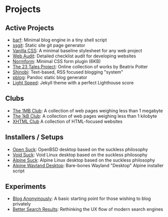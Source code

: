 # Projects

## Active Projects
* [barf](https://barf.bt.ht): Minimal blog engine in a tiny shell script
* [ssgit](https://ssgit.bt.ht): Static site git page generator
* [Vanilla CSS](https://vanillacss.com): A minimal baseline stylesheet for any web project
* [Web Audit](https://audit.bt.ht): Detailed checklist audit for developing websites
* [Normform](https://normform.netlify.app): Minimal CSS form plugin (6KB)
* [The 23 Tales Project](https://23tales.netlify.app): Online collection of works by Beatrix Potter
* [Shinobi](https://shinobi.bt.ht): Text-based, RSS focused blogging "system"
* [pblog](https://pblog.bt.ht): Pandoc static blog generator
* [Light Speed](https://ls.bt.ht): Jekyll theme with a perfect Lighthouse score

## Clubs
* [The 1MB Club](https://1mb.club): A collection of web pages weighing less than 1 megabyte
* [The 1kB Club](https://1kb.club): A collection of web pages weighing less than 1 kilobyte
* [XHTML Club](https://xhtml.club) A collection of HTML-focused websites

## Installers / Setups
* [Open Suck](https://git.sr.ht/~bt/open-suck): OpenBSD desktop based on the suckless philosophy
* [Void Suck](https://vs.bt.ht): Void Linux desktop based on the suckless philosophy
* [Alpine Suck](https://as.bt.ht): Alpine Linux desktop based on the suckless philosophy
* [Alpine Wayland Desktop](https://git.sr.ht/~bt/alpine-linux-setup): Bare-bones Wayland "Desktop" Alpine installer script

## Experiments
* [Blog Anonymously](https://anon.bt.ht): A basic starting point for those wishing to blog privately
* [Better Search Results](https://search.bt.ht): Rethinking the UX flow of modern search engines
